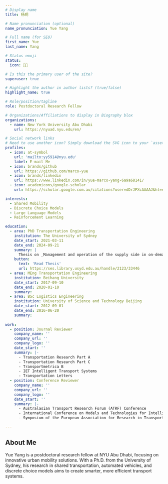 ```yaml
---
# Display name
title: 杨玥

# Name pronunciation (optional)
name_pronunciation: Yue Yang

# Full name (for SEO)
first_name: Yue
last_name: Yang

# Status emoji
status:
  icon: 👨‍💻

# Is this the primary user of the site?
superuser: true

# Highlight the author in author lists? (true/false)
highlight_name: true

# Role/position/tagline
role: Postdoctoral Research Fellow

# Organizations/Affiliations to display in Biography blox
organizations:
  - name: New York University Abu Dhabi
    url: https://nyuad.nyu.edu/en/

# Social network links
# Need to use another icon? Simply download the SVG icon to your `assets/media/icons/` folder.
profiles:
  - icon: at-symbol
    url: 'mailto:yy5914@nyu.edu'
    label: E-mail Me
  - icon: brands/github
    url: https://github.com/marco-yue
  - icon: brands/linkedin
    url: https://www.linkedin.com/in/yue-marco-yang-6a9a68141/
  - icon: academicons/google-scholar
    url: https://scholar.google.com.au/citations?user=dDrJPXcAAAAJ&hl=en

interests:
  - Shared Mobility
  - Discrete Choice Models
  - Large Language Models
  - Reinforcement Learning

education:
  - area: PhD Transportation Engineering
    institution: The University of Sydney
    date_start: 2021-03-11
    date_end: 2024-09-21
    summary: |
      Thesis on _Management and operation of the supply side in on-demand mobility platforms_. Supervised by [Associate Professor Mohsen Ramezani](https://www.sydney.edu.au/engineering/about/our-people/academic-staff/mohsen-ramezani.html).
    button:
      text: 'Read Thesis'
      url: https://ses.library.usyd.edu.au/handle/2123/33446
  - area: MEng Transportation Engineering
    institution: Beihang University
    date_start: 2017-09-10
    date_end: 2020-01-10
    summary:
  - area: BSc Logistics Engineering
    institution: University of Science and Technology Beijing
    date_start: 2012-09-01
    date_end: 2016-06-20
    summary:
    
work:
  - position: Journal Reviewer
    company_name: ''
    company_url: ''
    company_logo: ''
    date_start: ''
    summary: |-
      - Transportation Research Part A
      - Transportation Research Part C
      - Transportmetrica B
      - IET Intelligent Transport Systems
      - Transportation Letters
  - position: Conference Reviewer
    company_name: ''
    company_url: ''
    company_logo: ''
    date_start: ''
    summary: |-
      - Australasian Transport Research Forum (ATRF) Conference
      - International Conference on Models and Technologies for Intelligent Transportation Systems (MT-ITS)
      - Symposium of the European Association for Research in Transportation (hEART)

---
```


## About Me

Yue Yang is a postdoctoral research fellow at NYU Abu Dhabi, focusing on innovative urban mobility solutions. With a Ph.D. from the University of Sydney, his research in shared transportation, automated vehicles, and discrete choice models aims to create smarter, more efficient transport systems.
